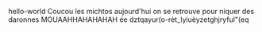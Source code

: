 hello-world
Coucou les michtos aujourd'hui on se retrouve pour niquer des daronnes
MOUAAHHAHAHAHAH
ée  dztqayur(o-rèt_lyiuèyzetghjryful"(eq
